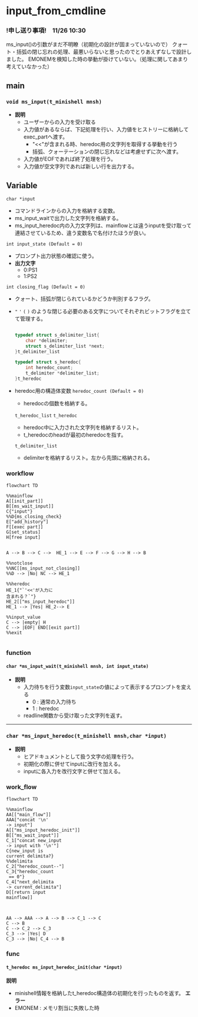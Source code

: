 # input_from_cmdline

### !申し送り事項!　11/26 10:30
ms_input()の引数がまだ不明瞭（初期化の設計が固まっていないので）
クォート・括弧の閉じ忘れの処理、最悪いらないと思ったのでとりあえずなしで設計しました。
EMONEMを検知した時の挙動が掛けていない。（処理に関してあまり考えていなかった）

## main
 
### `void ms_input(t_minishell mnsh)`
- **説明**
	- ユーザーからの入力を受け取る
	- 入力値があるならば、下記処理を行い、入力値をヒストリーに格納してexec_partへ渡す。
		- "<<"が含まれる時、heredoc用の文字列を取得する挙動を行う
		- 括弧、クォーテーションの閉じ忘れなどは考慮せずに次へ渡す。
	- 入力値がEOFであれば終了処理を行う。
	- 入力値が空文字列であれば新しい行を出力する。
## Variable
`char *input`
- コマンドラインからの入力を格納する変数。
- ms_input_waitで出力した文字列を格納する。
- ms_input_heredoc内の入力文字列は、mainflowとは違うinputを受け取って連結させているため、違う変数名で名付けたほうが良い。

`int input_state (Default = 0)`
- プロンプト出力状態の確認に使う。
- **出力文字**
	- 0:PS1
	- 1:PS2

`int closing_flag (Default = 0)`
- クォート、括弧が閉じられているかどうか判別するフラグ。
- `"` `'` `(` `)` のような閉じる必要のある文字についてそれぞれビットフラグを立てて管理する。

	``` c

	typedef struct s_delimiter_list{
		char *delimiter;
		struct s_delimiter_list *next;
	}t_delimiter_list

	typedef struct s_heredoc{
		int heredoc_count;
		t_delimiter *delimiter_list;
	}t_heredoc
	```
- heredoc用の構造体変数
	`heredoc_count (Default = 0)`
	- heredocの個数を格納する。

	`t_heredoc_list`
	`t_heredoc`

	- heredoc中に入力された文字列を格納するリスト。
	- t_heredocのheadが最初のheredocを指す。 

	`t_delimiter_list`
	- delimiterを格納するリスト。左から先頭に格納される。

### workflow

```mermaid
flowchart TD

%%mainflow
A[[init_part]]
B[[ms_wait_input]]
C{"input"}
%%D{ms_closing_check}
E["add_history"]
F[[exec part]]
G[set_status]
H[free input]


A --> B --> C -->  HE_1 --> E --> F --> G --> H --> B

%%notclose
%%NC[[ms_input_not_closing]]
%%D --> |No| NC --> HE_1

%%heredoc
HE_1{"`'<<'が入力に
含まれる？`"}
HE_2[["ms_input_heredoc"]]
HE_1 --> |Yes| HE_2--> E

%%input_value
C --> |empty| H
C --> |EOF| END[[exit part]]
%%exit


```
### function
#### `char *ms_input_wait(t_minishell mnsh, int input_state)`
- **説明**
	- 入力待ちを行う変数`input_state`の値によって表示するプロンプトを変える
		- 0 : 通常の入力待ち
		- 1 : heredoc
	- readline関数から受け取った文字列を返す。
---
### `char *ms_input_heredoc(t_minishell mnsh,char *input)`
- **説明**
	- ヒアドキュメントとして扱う文字の処理を行う。
	- 初期化の際に併せてinputに改行を加える。
	- inputに各入力を改行文字と併せて加える。
	
### work_flow
``` mermaid
flowchart TD

%%mainflow
AA[["main_flow"]]
AAA["concat '\n' 
-> input"]
A[["ms_input_heredoc_init"]]
B[["ms_wait_input"]]
C_1["concat new_input 
-> input with '\n'"]
C{new_input is 
current delimita?}
%%delimita
C_2["heredoc_count--"]
C_3{"heredoc_count
 == 0"}
C_4["next_delimita
-> current_delimita"]
D[[return input
mainflow]]



AA --> AAA --> A --> B --> C_1 --> C
C --> B 
C --> C_2 --> C_3
C_3 --> |Yes| D
C_3 --> |No| C_4 --> B
```
### func 
#### `t_heredoc ms_input_heredoc_init(char *input)`
**説明**
- minishell情報を格納したt_heredoc構造体の初期化を行ったものを返す。
**エラー**
- EMONEM : メモリ割当に失敗した時
